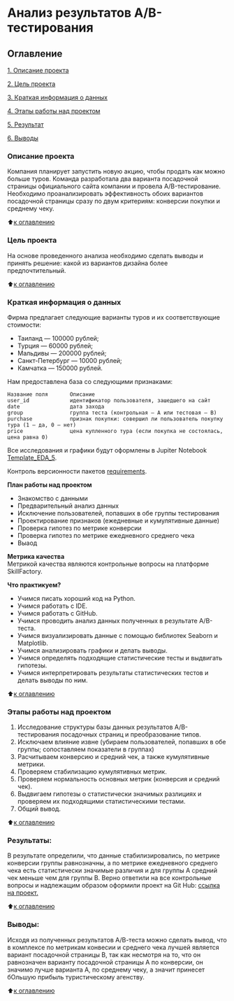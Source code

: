 # Анализ результатов A/B-тестирования

## Оглавление  
[1. Описание проекта](https://github.com/inconstant1313/DSPR_119/tree/main/DSPR_119/EDA_5#%D0%BE%D0%BF%D0%B8%D1%81%D0%B0%D0%BD%D0%B8%D0%B5-%D0%BF%D1%80%D0%BE%D0%B5%D0%BA%D1%82%D0%B0) 

[2. Цель проекта](https://github.com/inconstant1313/DSPR_119/tree/main/DSPR_119/EDA_5#%D1%86%D0%B5%D0%BB%D1%8C-%D0%BF%D1%80%D0%BE%D0%B5%D0%BA%D1%82%D0%B0)

[3. Краткая информация о данных](https://github.com/inconstant1313/DSPR_119/tree/main/DSPR_119/EDA_5#%D0%BA%D1%80%D0%B0%D1%82%D0%BA%D0%B0%D1%8F-%D0%B8%D0%BD%D1%84%D0%BE%D1%80%D0%BC%D0%B0%D1%86%D0%B8%D1%8F-%D0%BE-%D0%B4%D0%B0%D0%BD%D0%BD%D1%8B%D1%85)

[4. Этапы работы над проектом](https://github.com/inconstant1313/DSPR_119/tree/main/DSPR_119/EDA_5#%D1%8D%D1%82%D0%B0%D0%BF%D1%8B-%D1%80%D0%B0%D0%B1%D0%BE%D1%82%D1%8B-%D0%BD%D0%B0%D0%B4-%D0%BF%D1%80%D0%BE%D0%B5%D0%BA%D1%82%D0%BE%D0%BC)

[5. Результат](https://github.com/inconstant1313/DSPR_119/tree/main/DSPR_119/EDA_5#%D1%80%D0%B5%D0%B7%D1%83%D0%BB%D1%8C%D1%82%D0%B0%D1%82%D1%8B)

[6. Выводы](https://github.com/inconstant1313/DSPR_119/tree/main/DSPR_119/EDA_5#%D0%B2%D1%8B%D0%B2%D0%BE%D0%B4%D1%8B) 

### Описание проекта    
Компания планирует запустить новую акцию, чтобы продать как можно больше туров. Команда разработала два варианта посадочной страницы официального сайта компании и провела A/B-тестирование. Необходимо проанализировать эффективность обоих вариантов посадочной страницы сразу по двум критериям: конверсии покупки и среднему чеку.

:arrow_up:[к оглавлению](https://github.com/inconstant1313/DSPR_119/tree/main/DSPR_119/EDA_5#%D0%BE%D0%B3%D0%BB%D0%B0%D0%B2%D0%BB%D0%B5%D0%BD%D0%B8%D0%B5)

### Цель проекта    
 На основе проведенного анализа необходимо сделать выводы и принять решение: какой из вариантов дизайна более предпочтительный.

:arrow_up:[к оглавлению](https://github.com/inconstant1313/DSPR_119/tree/main/DSPR_119/EDA_5#%D0%BE%D0%B3%D0%BB%D0%B0%D0%B2%D0%BB%D0%B5%D0%BD%D0%B8%D0%B5)

### Краткая информация о данных
Фирма предлагает следующие варианты туров и их соответствующие стоимости:
* Таиланд — 100000 рублей;
* Турция — 60000 рублей;
* Мальдивы — 200000 рублей;
* Санкт-Петербург — 10000 рублей;
* Камчатка — 150000 рублей.

Нам предоставлена база со следующими признаками:
```
Название поля       Описание
user_id	            идентификатор пользователя, зашедшего на сайт
date	            дата захода
group	            группа теста (контрольная — А или тестовая — B)
purchase	        признак покупки: совершил ли пользователь покупку тура (1 — да, 0 — нет)
price	            цена купленного тура (если покупка не состоялась, цена равна 0)
```
Все исследования и графики будут оформлены в Jupiter Notebook [Template_EDA_5](https://github.com/inconstant1313/DSPR_119/blob/main/DSPR_119/EDA_5/EDA_5_theory.ipynb). 

Контроль версионности пакетов [requirements](https://github.com/inconstant1313/DSPR_119/blob/main/DSPR_119/EDA_5/requirements.txt). 

**План работы над проектом**  
- Знакомство с данными
- Предварительный анализ данных
- Исключение пользователей, попавших в обе группы тестирования
- Проектирование признаков (ежедневные и кумулятивные данные)
- Проверка гипотез по метрике конверсии
- Проверка гипотез по метрике ежедневного среднего чека
- Выаод

**Метрика качества**     
Метрикой качества являются контрольные вопросы на платформе SkillFactory.

**Что практикуем?**     
- Учимся писать хороший код на Python.
- Учимся работать с IDE.
- Учимся работать с GitHub.
- Учимся проводить анализ данных полученных в результате А/В-теста.
- Учимся визуализировать данные с помощью библиотек Seaborn и Matplotlib.
- Учимся анализировать графики и делать выводы.
- Учимся определять подходящие статистические тесты и выдвигать гипотезы.
- Учимся интерпретировать результаты статистических тестов и делать выводы по ним.

:arrow_up:[к оглавлению](https://github.com/inconstant1313/DSPR_119/tree/main/DSPR_119/EDA_5#%D0%BE%D0%B3%D0%BB%D0%B0%D0%B2%D0%BB%D0%B5%D0%BD%D0%B8%D0%B5)

### Этапы работы над проектом  
1. Исследование структуры базы данных результатов А/В-тестирования посадочных страниц и преобразование типов.
2. Исключаем влияние извне (убираем пользователей, попавших в обе группы; сопоставляем показатели в группах)
3. Расчитываем конверсию и средний чек, а также кумулятивные метрики.
4. Проверяем стабилизацию кумулятивных метрик.
5. Проверяем нормальность основных метрик (конверсия и средний чек).
6. Выдвигаем гипотезы о статистически значимых разлициях и проверяем их подходящими статистическими тестами.
7. Общий вывод.

:arrow_up:[к оглавлению](https://github.com/inconstant1313/DSPR_119/tree/main/DSPR_119/EDA_5#%D0%BE%D0%B3%D0%BB%D0%B0%D0%B2%D0%BB%D0%B5%D0%BD%D0%B8%D0%B5)


### Результаты:  
В результате определили, что данные стабилизировались, по метрике конверсии группы равнозначны, а по метрике ежедневного среднего чека есть статистически значимые различия и для группы А средний чек меньше чем для группы В. Верно ответили на все контрольные вопросы и надлежащим образом оформили проект на Git Hub: [ссылка на проект.](https://github.com/inconstant1313/DSPR_119/blob/main/DSPR_119/EDA_5/Template_EDA_5.ipynb)

:arrow_up:[к оглавлению](https://github.com/inconstant1313/DSPR_119/tree/main/DSPR_119/EDA_5#%D0%BE%D0%B3%D0%BB%D0%B0%D0%B2%D0%BB%D0%B5%D0%BD%D0%B8%D0%B5)


### Выводы:  
Исходя из полученных результатов А/В-теста можно сделать вывод, что в комплексе по метрикам конвесии и среднего чека лучшей является вариант посадочной страницы В, так как несмотря на то, что он равнозначен варианту посадочной страницы А по конверсии, он значимо лучше варианта А, по среднему чеку, а значит принесет бОльшую прибыль туристическому агенству.

:arrow_up:[к оглавлению](https://github.com/inconstant1313/DSPR_119/tree/main/DSPR_119/EDA_5#%D0%BE%D0%B3%D0%BB%D0%B0%D0%B2%D0%BB%D0%B5%D0%BD%D0%B8%D0%B5)
